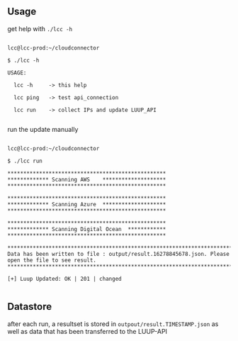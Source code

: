 
## Usage


get help with ` ./lcc -h `

~~~

lcc@lcc-prod:~/cloudconnector

$ ./lcc -h

USAGE:

  lcc -h     -> this help
  
  lcc ping   -> test api_connection
  
  lcc run    -> collect IPs and update LUUP_API


~~~


run the update manually 

~~~

lcc@lcc-prod:~/cloudconnector

$ ./lcc run

**************************************************
************* Scanning AWS    ********************
**************************************************

**************************************************
************* Scanning Azure  ********************
**************************************************

**************************************************
************* Scanning Digital Ocean  ************
**************************************************

*******************************************************************************************************
Data has been written to file : output/result.16278845678.json. Please open the file to see result.
*******************************************************************************************************

[+] Luup Updated: OK | 201 | changed


~~~

## Datastore

after each run, a resultset is stored in `outpout/result.TIMESTAMP.json`
as well as data that has been transferred to the LUUP-API




